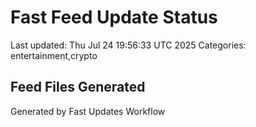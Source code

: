 # Fast Feed Update Status
Last updated: Thu Jul 24 19:56:33 UTC 2025
Categories: entertainment,crypto

## Feed Files Generated

Generated by Fast Updates Workflow
